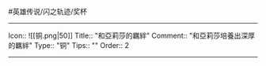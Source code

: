 #英雄传说/闪之轨迹/奖杯 

---

Icon:: ![[铜.png|50]]
Title:: "和亞莉莎的羈絆"
Comment:: "和亞莉莎培養出深厚的羈絆"
Type:: "铜"
Tips:: ""
Order:: 2

---